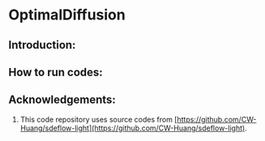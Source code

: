 # OptimalDiffusion
## Introduction:

## How to run codes:

## Acknowledgements:
1. This code repository uses source codes from [https://github.com/CW-Huang/sdeflow-light](https://github.com/CW-Huang/sdeflow-light).
